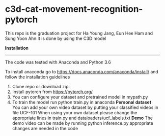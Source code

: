 # c3d-cat-movement-recognition-pytorch
This repo is the graduation project for Ha Young Jang, Eun Hee Ham and Sung Yoon Ahn
It is done by using the C3D model

<b>Installation</b>
<hr>
The code was tested with Anaconda and Python 3.6

To install anaconda go to https://docs.anaconda.com/anaconda/install/ and follow the installation guidelines
1) Clone repo or download zip
2) Install pytorch from https://pytorch.org/
3) You can configure your dataset and pretrained model in mypath.py
4) To train the model run 
  python train.py
   in anaconda
<b>Personal dataset</b>
 You can add your own video dataset by putting your classified videos in file UCF-101
 When using your own dataset please change the appropriate lines in train.py and dataloaders/ucf_labels.txt
<b>Demo</b>
The demo video can be made by running
python inference.py
appropriate changes are needed in the code
